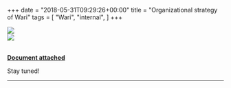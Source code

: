 +++
date = "2018-05-31T09:29:26+00:00"
title = "Organizational strategy of Wari"
tags = [
    "Wari",
    "internal",
]
+++

<div class="container" style="width:auto">
  <a target="blank" href="https://res.cloudinary.com/vincentstradic/image/upload/v1526054884/work/m30-1.jpg">
    <img src="https://res.cloudinary.com/vincentstradic/image/upload/v1526054884/work/m30-1.jpg" style="max-width:100%">
  </a>
</div>

<!--more-->
<div class="container" style="width:auto">
  <a target="blank" href="https://res.cloudinary.com/vincentstradic/image/upload/v1526054879/work/m30-2.jpg">
    <img src="https://res.cloudinary.com/vincentstradic/image/upload/v1526054879/work/m30-2.jpg" style="max-width:100%">
  </a>
</div>
<br>

[**Document attached**](https://res.cloudinary.com/vincentstradic/image/upload/v1526054881/work/m30-3.pdf)



Stay tuned!


<hr>
